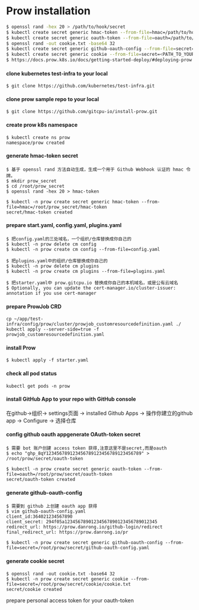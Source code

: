 # Prow installation

```sh
$ openssl rand -hex 20 > /path/to/hook/secret
$ kubectl create secret generic hmac-token --from-file=hmac=/path/to/hook/secret
$ kubectl create secret generic oauth-token --from-file=oauth=/path/to/oauth/secret
$ openssl rand -out cookie.txt -base64 32
$ kubectl create secret generic github-oauth-config --from-file=secret=<PATH_TO_YOUR_GITHUB_SECRET>
$ kubectl create secret generic cookie --from-file=secret=<PATH_TO_YOUR_COOKIE_KEY_SECRET>
$ https://docs.prow.k8s.io/docs/getting-started-deploy/#deploying-prow
```

#### clone kubernetes test-infra to your local

```
$ git clone https://github.com/kubernetes/test-infra.git
```

#### clone prow sample repo to your local

```
$ git clone https://github.com/gitcpu-io/install-prow.git
```

#### create prow k8s namespace

```
$ kubectl create ns prow
namespace/prow created
```

#### generate hmac-token secret

```
$ 基于 openssl rand 方法自动生成，生成一个用于 Github Webhook 认证的 hmac 令牌。
$ mkdir prow_secret
$ cd /root/prow_secret
$ openssl rand -hex 20 > hmac-token

$ kubectl -n prow create secret generic hmac-token --from-file=hmac=/root/prow_secret/hmac-token
secret/hmac-token created
```

#### prepare start.yaml, config.yaml, plugins.yaml

```
$ 把config.yaml的三处域名，一个组织/仓库替换成你自己的
$ kubectl -n prow delete cm config
$ kubectl -n prow create cm config --from-file=config.yaml

$ 把plugins.yaml中的组织/仓库替换成你自己的
$ kubectl -n prow delete cm plugins
$ kubectl -n prow create cm plugins --from-file=plugins.yaml

$ 把starter.yaml中 prow.gitcpu.io 替换成你自己的本机域名，或是公有云域名
$ Optionally, you can update the cert-manager.io/cluster-issuer: annotation if you use cert-manager
```

#### prepare ProwJob CRD

```
cp ~/app/test-infra/config/prow/cluster/prowjob_customresourcedefinition.yaml ./
kubectl apply --server-side=true -f prowjob_customresourcedefinition.yaml
```

#### install Prow

```
$ kubectl apply -f starter.yaml
```

#### check all pod status

```
kubectl get pods -n prow
```

#### install GitHub App to your repo with GitHub console

在github->组织-> settings页面 -> installed Github Apps -> 操作你建立的github app -> Configure -> 选择仓库





#### config github oauth appgenerate OAuth-token secret

```
$ 需要 bot 账户创建 access token 获得,注意这里不是secret,而是oauth
$ echo "ghp_8qY123456789123456789123456789123456789" > /root/prow/secret/oauth-token

$ kubectl -n prow create secret generic oauth-token --from-file=oauth=/root/prow/secret/oauth-token
secret/oauth-token created
```

#### generate github-oauth-config

```
$ 需要到 github 上创建 oauth app 获得
$ vim github-oauth-config.yaml
client_id:364021234567890
client_secret: 294f05a12345678901234567890123456789012345
redirect_url: https://prow.danrong.io/github-login/redirect
final_redirect_url: https://prow.danrong.io/pr

$ kubectl -n prow create secret generic github-oauth-config --from-file=secret=/root/prow/secret/github-oauth-config.yaml
```

#### generate cookie secret

```
$ openssl rand -out cookie.txt -base64 32
$ kubectl -n prow create secret generic cookie --from-file=secret=/root/prow/secret/cookie/cookie.txt
secret/cookie created
```

prepare personal access token for your oauth-token